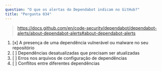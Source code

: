 ```yaml
---
question: "O que os alertas do Dependabot indicam no GitHub?"
title: "Pergunta 034"
---
```


> https://docs.github.com/en/code-security/dependabot/dependabot-alerts/about-dependabot-alerts#about-dependabot-alerts
1. [x] A presença de uma dependência vulnerável ou malware no seu repositório
1. [ ] Dependências desatualizadas que precisam ser atualizadas
1. [ ] Erros nos arquivos de configuração de dependências
1. [ ] Conflitos entre diferentes dependências

